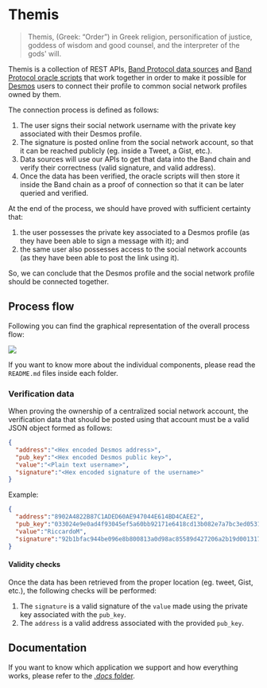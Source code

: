 # Themis
> Themis, (Greek: “Order”) in Greek religion, personification of justice, goddess of wisdom and good counsel, and the interpreter of the gods' will.

Themis is a collection of REST APIs, [Band Protocol data sources](https://docs.bandchain.org/introduction/how-bandchain-works#data-sources) and [Band Protocol oracle scripts](https://docs.bandchain.org/introduction/how-bandchain-works#oracle-scripts) that work together in order to make it possible for [Desmos](https://desmos.network) users to connect their profile to common social network profiles owned by them.

The connection process is defined as follows: 
1. The user signs their social network username with the private key associated with their Desmos profile. 
2. The signature is posted online from the social network account, so that it can be reached publicly (eg. inside a Tweet, a Gist, etc.).
3. Data sources will use our APIs to get that data into the Band chain and verify their correctness (valid signature, and valid address). 
4. Once the data has been verified, the oracle scripts will then store it inside the Band chain as a proof of connection so that it can be later queried and verified. 

At the end of the process, we should have proved with sufficient certainty that: 
1. the user possesses the private key associated to a Desmos profile (as they have been able to sign a message with it); and
2. the same user also possesses access to the social network accounts (as they have been able to post the link using it).

So, we can conclude that the Desmos profile and the social network profile should be connected together.

## Process flow
Following you can find the graphical representation of the overall process flow: 

![](img/flow.png)

If you want to know more about the individual components, please read the `README.md` files inside each folder.

### Verification data
When proving the ownership of a centralized social network account, the verification data that should be posted using that account must be a valid JSON object formed as follows:

```json
{
  "address":"<Hex encoded Desmos address>",
  "pub_key":"<Hex encoded Desmos public key>",
  "value":"<Plain text username>",
  "signature":"<Hex encoded signature of the username>"
}
```

Example:
```json
{
  "address":"8902A4822B87C1ADED60AE947044E614BD4CAEE2",
  "pub_key":"033024e9e0ad4f93045ef5a60bb92171e6418cd13b082e7a7bc3ed05312a0b417d",
  "value":"RiccardoM",
  "signature":"92b1bfac944be096e8b800813a0d98ac85589d427206a2b19d0013172dd4eb074b2bcb655b52d2bb0ff69145af24ac99dc9d3cf5e969ef189749b35f390595c6"
}
```

#### Validity checks
Once the data has been retrieved from the proper location (eg. tweet, Gist, etc.), the following checks will be performed:

1. The `signature` is a valid signature of the `value` made using the private key associated with the `pub_key`.
2. The `address` is a valid address associated with the provided `pub_key`.


## Documentation 
If you want to know which application we support and how everything works, please refer to the [_.docs_ folder](docs).

